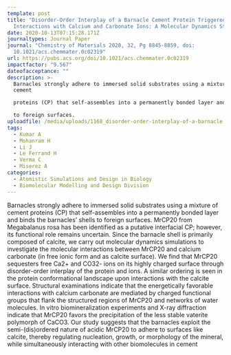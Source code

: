 ```yaml
---
template: post
title: "Disorder-Order Interplay of a Barnacle Cement Protein Triggered by
  Interactions with Calcium and Carbonate Ions: A Molecular Dynamics Study"
date: 2020-10-13T07:15:28.171Z
journaltypes: Journal Paper
journal: "Chemistry of Materials 2020, 32, Pg 8845-8859, doi:
  10.1021/acs.chemmater.0c02319"
url: https://pubs.acs.org/doi/10.1021/acs.chemmater.0c02319
impactfactor: "9.567"
dateofacceptance: ""
description: >-
  Barnacles strongly adhere to immersed solid substrates using a mixture of
  cement

  proteins (CP) that self-assembles into a permanently bonded layer and binds the barnacles’ shells

  to foreign surfaces. 
uploadfile: /media/uploads/1168_disorder-order-interplay-of-a-barnacle.pdf
tags:
  - Kumar A
  - Mohanram H
  - Li J
  - Le Ferrand H
  - Verma C
  - Miserez A
categories:
  - Atomistic Simulations and Design in Biology
  - Biomolecular Modelling and Design Division
---
```

<!--StartFragment-->

Barnacles strongly adhere to immersed solid substrates using a mixture of cement proteins (CP) that self-assembles into a permanently bonded layer and binds the barnacles’ shells to foreign surfaces. MrCP20 from Megabalanus rosa has been identified as a putative interfacial CP; however, its functional role remains uncertain. Since the barnacle shell is primarily composed of calcite, we carry out molecular dynamics simulations to investigate the molecular interactions between MrCP20 and calcium carbonate (in free ionic form and as calcite surface). We find that MrCP20 sequesters free Ca2+ and CO32- ions on its highly charged surface through disorder-order interplay of the protein and ions. A similar ordering is seen in the protein conformational landscape upon interactions with the calcite surface. Structural examinations indicate that the energetically favorable interactions with calcium carbonate are mediated by charged functional groups that flank the structured regions of MrCP20 and networks of water molecules. In vitro biomineralization experiments and X-ray diffraction indicate that MrCP20 favors the precipitation of the less stable vaterite polymorph of CaCO3. Our study suggests that the barnacles exploit the semi-(dis)ordered nature of acidic MrCP20 to adhere to surfaces like calcite, thereby regulating nucleation, growth, or morphology of the mineral, while simultaneously interacting with other biomolecules in cement

<!--EndFragment-->